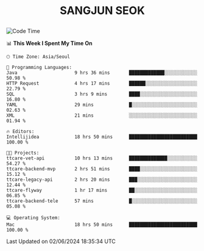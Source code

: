 <h1>
 <p align="center">
   SANGJUN SEOK
 </p>
</h1>

<!--START_SECTION:waka-->
![Code Time](http://img.shields.io/badge/Code%20Time-3%2C583%20hrs%206%20mins-blue)

📊 **This Week I Spent My Time On** 

```text
🕑︎ Time Zone: Asia/Seoul

💬 Programming Languages: 
Java                     9 hrs 36 mins       █████████████░░░░░░░░░░░░   50.98 % 
HTTP Request             4 hrs 17 mins       ██████░░░░░░░░░░░░░░░░░░░   22.79 % 
SQL                      3 hrs 9 mins        ████░░░░░░░░░░░░░░░░░░░░░   16.80 % 
YAML                     29 mins             █░░░░░░░░░░░░░░░░░░░░░░░░   02.63 % 
XML                      21 mins             ░░░░░░░░░░░░░░░░░░░░░░░░░   01.94 % 

🔥 Editors: 
Intellijidea             18 hrs 50 mins      █████████████████████████   100.00 % 

🐱‍💻 Projects: 
ttcare-vet-api           10 hrs 13 mins      ██████████████░░░░░░░░░░░   54.27 % 
ttcare-backend-mvp       2 hrs 51 mins       ████░░░░░░░░░░░░░░░░░░░░░   15.12 % 
ttcare-legacy-api        2 hrs 20 mins       ███░░░░░░░░░░░░░░░░░░░░░░   12.44 % 
ttcare-flyway            1 hr 17 mins        ██░░░░░░░░░░░░░░░░░░░░░░░   06.85 % 
ttcare-backend-tele      57 mins             █░░░░░░░░░░░░░░░░░░░░░░░░   05.08 % 

💻 Operating System: 
Mac                      18 hrs 50 mins      █████████████████████████   100.00 % 
```


 Last Updated on 02/06/2024 18:35:34 UTC
<!--END_SECTION:waka-->
